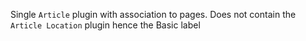 Single `Article` plugin with association to pages.   Does not contain the `Article Location` plugin hence the Basic label
